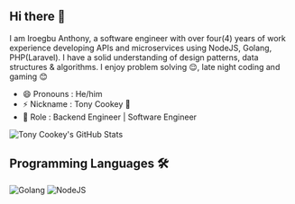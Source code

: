 ## Hi there 👋

I am Iroegbu Anthony, a software engineer with over four(4) years of work experience developing APIs and microservices using NodeJS, Golang, PHP(Laravel). I have a solid understanding of design patterns, data structures & algorithms. I enjoy problem solving 😌, late night coding and gaming 😊


- 😄   Pronouns : He/him
- ⚡    Nickname : Tony Cookey 🤯 
- 🙌   Role : Backend Engineer | Software Engineer

![Tony Cookey's GitHub Stats](https://github-readme-stats.vercel.app/api?username=TonyCookey&show_icons=true&include_all_commits=true&count_private=true&theme=tokyonight&hide_border=true)


## Programming Languages 🛠️

![Golang](https://img.shields.io/badge/Go-Advanced-blue?style=for-the-badge&logo=go)
![NodeJS](https://img.shields.io/badge/Javascript-Advanced-yellow?style=for-the-badge&logo=javascript)
